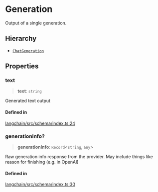 Generation
==========

Output of a single generation.

Hierarchy[​](#hierarchy "Direct link to Hierarchy")
---------------------------------------------------

*   [`ChatGeneration`](/docs/api/schema/interfaces/ChatGeneration)

Properties[​](#properties "Direct link to Properties")
------------------------------------------------------

### text[​](#text "Direct link to text")

> **text**: `string`

Generated text output

#### Defined in[​](#defined-in "Direct link to Defined in")

[langchain/src/schema/index.ts:24](https://github.com/hwchase17/langchainjs/blob/46e1734/langchain/src/schema/index.ts#L24)

### generationInfo?[​](#generationinfo "Direct link to generationInfo?")

> **generationInfo**: `Record`<`string`, `any`\>

Raw generation info response from the provider. May include things like reason for finishing (e.g. in OpenAI)

#### Defined in[​](#defined-in-1 "Direct link to Defined in")

[langchain/src/schema/index.ts:30](https://github.com/hwchase17/langchainjs/blob/46e1734/langchain/src/schema/index.ts#L30)